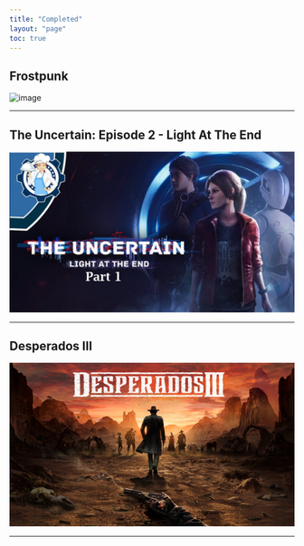 ```yaml
---
title: "Completed"
layout: "page"
toc: true
---
```


## Frostpunk

<img width="616" height="353" alt="image" src="https://github.com/user-attachments/assets/0eb49063-c3c0-49de-bf30-15c2fee20e2f" />

---

## The Uncertain: Episode 2 - Light At The End

![img.png](img.png)

---

## Desperados III

![img_2.png](img_2.png)

---
